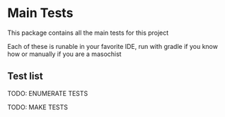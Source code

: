 # Main Tests

This package contains all the main tests for this project

Each of these is runable in your favorite IDE, run with gradle if you know how or manually if you are a masochist

## Test list

TODO: ENUMERATE TESTS

TODO: MAKE TESTS
